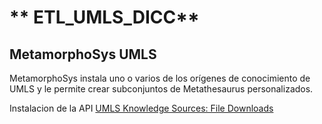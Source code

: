 # ** ETL_UMLS_DICC**

## **MetamorphoSys UMLS**
MetamorphoSys instala uno o varios de los orígenes de conocimiento de UMLS y le permite crear subconjuntos de Metathesaurus personalizados.

Instalacion de la API  [UMLS Knowledge Sources: File Downloads](https://www.nlm.nih.gov/research/umls/licensedcontent/umlsknowledgesources.html)
